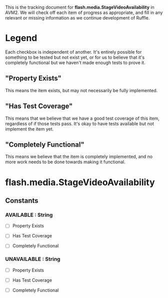 This is the tracking document for **flash.media.StageVideoAvailability** in AVM2. We will check off each item of progress as appropriate, and fill in any relevant or missing information as we continue development of Ruffle.
# Legend

Each checkbox is independent of another. It's entirely possible for something to be tested but not exist yet, or for us to believe that it's completely functional but we haven't made enough tests to prove it.
## "Property Exists"

This means the item exists, but may not necessarily be fully implemented.
## "Has Test Coverage"

This means that we believe that we have a good test coverage of this item, regardless of if those tests pass. It's okay to have tests available but not implement the item yet.
## "Completely Functional"

This means we believe that the item is completely implemented, and no more work needs to be done towards making it functional.
# flash.media.StageVideoAvailability
## Constants
### AVAILABLE : String

* [ ] Property Exists

* [ ] Has Test Coverage

* [ ] Completely Functional


### UNAVAILABLE : String

* [ ] Property Exists

* [ ] Has Test Coverage

* [ ] Completely Functional